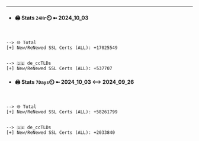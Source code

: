 

---
- #### 🖨️ **Stats** `24Hr`⏲️ ➼ 2024_10_03
```console


--> 🌐 Total
[+] New/ReNewed SSL Certs (ALL): +17025549


--> 🇩🇪 de_ccTLDs
[+] New/ReNewed SSL Certs (ALL): +537707

```

- #### 🖨️ **Stats** `7Days`⏲️ ➼ 2024_10_03 <--> 2024_09_26
```console


--> 🌐 Total
[+] New/ReNewed SSL Certs (ALL): +58261799


--> 🇩🇪 de_ccTLDs
[+] New/ReNewed SSL Certs (ALL): +2033840

```

